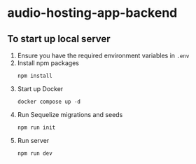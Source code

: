 # audio-hosting-app-backend

## To start up local server
1. Ensure you have the required environment variables in `.env`
2. Install npm packages
    ```
    npm install
    ```
3. Start up Docker
    ```
    docker compose up -d
    ```
4. Run Sequelize migrations and seeds
    ```
    npm run init
    ```
5. Run server
    ```
    npm run dev
    ```